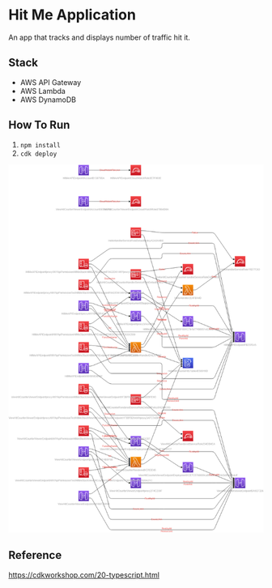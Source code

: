 # Hit Me Application
An app that tracks and displays number of traffic hit it.

## Stack
- AWS API Gateway
- AWS Lambda
- AWS DynamoDB


## How To Run
1. `npm install`
2. `cdk deploy`

![picture 1](./diagrams/diagram.png)  

## Reference
https://cdkworkshop.com/20-typescript.html 